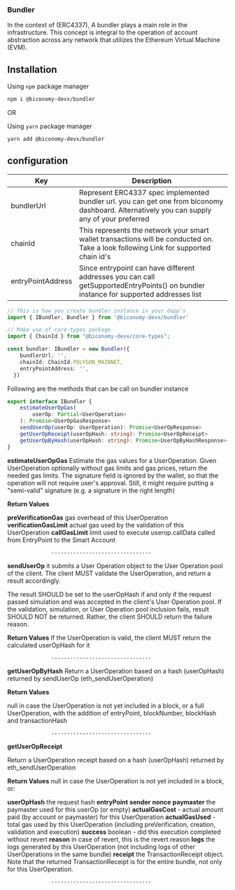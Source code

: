 ### Bundler

In the context of  (ERC4337), A bundler plays a main role in the infrastructure. This concept is integral to the operation of account abstraction across any network that utilizes the Ethereum Virtual Machine (EVM). 

## Installation

Using `npm` package manager

```bash
npm i @biconomy-devx/bundler
```

OR

Using `yarn` package manager

```bash
yarn add @biconomy-devx/bundler
```

## configuration
| Key                | Description |
| -------------------| ------------- |
| bundlerUrl         | Represent ERC4337 spec implemented bundler url. you can get one from biconomy dashboard. Alternatively you can supply any of your preferred|
| chainId            | This represents the network your smart wallet transactions will be conducted on. Take a look following Link for supported chain id's |
| entryPointAddress  | Since entrypoint can have different addresses you can call getSupportedEntryPoints() on bundler instance for supported addresses list|

```typescript
// This is how you create bundler instance in your dapp's
import { IBundler, Bundler } from '@biconomy-devx/bundler'

// Make use of core-types package
import { ChainId } from "@biconomy-devx/core-types";

const bundler: IBundler = new Bundler({
    bundlerUrl: '',      
    chainId: ChainId.POLYGON_MAINNET,
    entryPointAddress: '',
  })
```
Following are the methods that can be call on bundler instance

```typescript
export interface IBundler {
    estimateUserOpGas(
        userOp: Partial<UserOperation>
    ): Promise<UserOpGasResponse>
    sendUserOp(userOp: UserOperation): Promise<UserOpResponse>
    getUserOpReceipt(userOpHash: string): Promise<UserOpReceipt>
    getUserOpByHash(userOpHash: string): Promise<UserOpByHashResponse>
}
```

**estimateUserOpGas**
Estimate the gas values for a UserOperation. Given UserOperation optionally without gas limits and gas prices, return the needed gas limits. The signature field is ignored by the wallet, so that the operation will not require user's approval. Still, it might require putting a "semi-valid" signature (e.g. a signature in the right length)

**Return Values**

**preVerificationGas** gas overhead of this UserOperation
**verificationGasLimit** actual gas used by the validation of this UserOperation
**callGasLimit** limit used to execute userop.callData called from EntryPoint to the Smart Account
                  
                  --------------------------------

**sendUserOp**
it submits a User Operation object to the User Operation pool of the client. The client MUST validate the UserOperation, and return a result accordingly.

The result SHOULD be set to the userOpHash if and only if the request passed simulation and was accepted in the client's User Operation pool. If the validation, simulation, or User Operation pool inclusion fails, result SHOULD NOT be returned. Rather, the client SHOULD return the failure reason.

**Return Values**
If the UserOperation is valid, the client MUST return the calculated userOpHash for it

                  --------------------------------


**getUserOpByHash**
Return a UserOperation based on a hash (userOpHash) returned by sendUserOp (eth_sendUserOperation)

**Return Values**

null in case the UserOperation is not yet included in a block, or a full UserOperation, with the addition of entryPoint, blockNumber, blockHash and transactionHash
               
                  --------------------------------

**getUserOpReceipt**

Return a UserOperation receipt based on a hash (userOpHash) returned by eth_sendUserOperation

**Return Values**
null in case the UserOperation is not yet included in a block, or:

**userOpHash** the request hash
**entryPoint**
**sender**
**nonce**
**paymaster** the paymaster used for this userOp (or empty)
**actualGasCost** - actual amount paid (by account or paymaster) for this UserOperation
**actualGasUsed** - total gas used by this UserOperation (including preVerification, creation, validation and execution)
**success** boolean - did this execution completed without revert
**reason** in case of revert, this is the revert reason
**logs** the logs generated by this UserOperation (not including logs of other UserOperations in the same bundle)
**receipt** the TransactionReceipt object. Note that the returned TransactionReceipt is for the entire bundle, not only for this UserOperation.
 
                  --------------------------------





